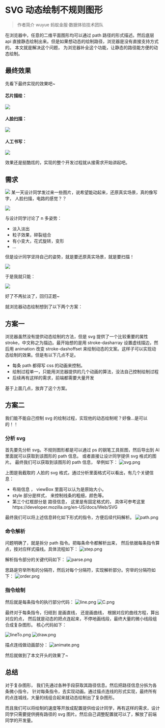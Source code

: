 # SVG 动态绘制不规则图形

>作者简介 wuyue 蚂蚁金服·数据体验技术团队

在浏览器中，任意的二维平面图形均可以通过 path 路径的形式描述。然后底层 api 直接静态绘制出来。但是如果想动态的绘制路径，浏览器是没有直接支持方式的。 本文就是解决这个问题， 为浏览器补全这个功能，让静态的路径能方便的动态绘制。

## 最终效果
先看下最终实现的效果吧~
#### 芯片描绘：
![](https://user-gold-cdn.xitu.io/2017/10/13/dff2e26a544b7769b604010b159d3860)
#### 人脸扫描：
![](https://user-gold-cdn.xitu.io/2017/10/13/47f5352bac6e63ddfa13052642cfe0d1)
#### 人工书写：
![](https://user-gold-cdn.xitu.io/2017/10/13/d06ee3529d6a9920218deffdadebfe0d)

效果还是挺酷炫的，实现的整个开发过程就从接需求开始讲起吧。

## 需求

![](https://user-gold-cdn.xitu.io/2017/10/13/41795e70280b2d83f569fe4be0820412)
某一天设计同学发过来一些图片，说希望能动起来，还原真实场景，真的像写字， 人脸扫描，电路的感觉？？

![](https://user-gold-cdn.xitu.io/2017/10/13/f4902f150596c1c20fbba4a8d302704a)

与设计同学讨论了 n 多姿势：

 - 淡入淡出
 - 粒子效果，碎裂组合
 - 有小变大，花式旋转，变形
 - ...

但是设计同学坚持自己的姿势，就是要还原真实场景，就是要扫描！

![](https://user-gold-cdn.xitu.io/2017/10/13/901e6b98b2f7db4028caf3bbd232ce21)

于是我就只能：

![](https://user-gold-cdn.xitu.io/2017/10/13/0e92e7c551a2c69aa16f609e89172b67)

好了不再扯淡了，回归正题~

就浏览器动态绘制想到了以下两个方案：

## 方案一
浏览器虽然没有提供动态绘制的方法，但是 svg 提供了一个比较重要的属性 stroke，中文称之为描边。最开始想的是用 stroke-dasharray 设置虚线描边，然后用 animation 改变 stroke-dashoffset 来绘制动态的文案。这样子可以实现动态绘制的效果。但是有以下几点不足。

 - 每条 path 都得写 css 的动画来控制。
 - 绘制过程单一，只能用浏览器提供的几个动画的算法，没法自己控制绘制过程
 - 后续再有这样的需求，前端都需要大量开发

基于上面几点，放弃了这个方案。

## 方案二
我们能不能自己控制 svg 的绘制过程，实现他的动态绘制呢？好像...是可以的！！

### 分析 svg
首先要先分析 svg。不规则图形都是可以通过 ps 的钢笔工具抠图，然后导出到 AI 里面就可以获取到该图形的 path 信息。 或者直接让设计同学提供 svg 格式的图片。 最终我们可以获取到该图形的 path 信息， 举例如下：
![svg.png](https://user-gold-cdn.xitu.io/2017/10/13/e23ec26e374ad3253353a7320786ee9f)

上图是我截取的 人脸的 svg 格式，通过分析里面格式可以看出，有几个关键信息：
 - 布局信息 ， viewBox 里面可以认为是原始大小。
 - style 部分是样式， 来控制线条的粗细，颜色等。
 - 第三个红框部分是 路径信息， 这里是有固定格式的，
 具体可参考这里https://developer.mozilla.org/en-US/docs/Web/SVG

最终我们可以将上述信息转化如下形式的指令，方便后续代码解析。
![path.png](https://user-gold-cdn.xitu.io/2017/10/13/0614965bdcb7bd9f2a421538f85f5ed0)

### 命令解析
问题明确了，就是拆分 path 指令。把每条命令都解析出来， 然后依据每条指令算点，按对应样式描线。具体流程如下：
![step.png](https://user-gold-cdn.xitu.io/2017/10/13/a00a0a95837d15ab395932319c5e3261)

解析指令部分的关键代码如下：
![parse.png](https://user-gold-cdn.xitu.io/2017/10/13/ff78a07f4230a4b902c1d10c36807498)

思路是穷举所有的分隔符，然后对每个分隔符，实现解析部分。穷举的分隔符如下：
![order.png](https://user-gold-cdn.xitu.io/2017/10/13/6da460a1baf1cca4a03c4013a1261739)

### 指令绘制
然后就是每条指令的执行部分代码：
![line.png](https://user-gold-cdn.xitu.io/2017/10/13/09fdadd644b707575e717681b97457ee)
![C.png](https://user-gold-cdn.xitu.io/2017/10/13/8c69cfe0a213e52ce9a5c7923f241744)

 最终对于每条指令，归结到 是画直线， 还是画曲线， 根据对应的曲线方程，算出对应的点， 然后就是动态的把点连起来，不停地画线段，最终大量的微小线段组合成复杂图形。
核心代码如下：

![lineTo.png](https://user-gold-cdn.xitu.io/2017/10/13/78b67a7a3c78f7acf896654d12200d66)
![draw.png](https://user-gold-cdn.xitu.io/2017/10/13/04c636e92a794b43a2fdec9011364184)

描点连线做动画部分：
![animate.png](https://user-gold-cdn.xitu.io/2017/10/13/70a2ae8868f4326f9f394361cfbde3d0)

然后就做到了本文开头的效果了~

## 总结
对于复杂图形， 我们先通过各种手段获取其路径信息。然后把路径信息分拆为各条微小指令， 针对每条指令，去实现动画。通过描点连线的形式实现，最终所有的点连城线，大量的线组合起来就动态绘制出了复杂图形。

而且我们可以将绘制的速度等开放成配置提供给设计同学，再有这样的需求，设计同学只需要提供拥有路径的 svg 图片。然后自己调整配置就可以了，解放了前端同学的开发量。
